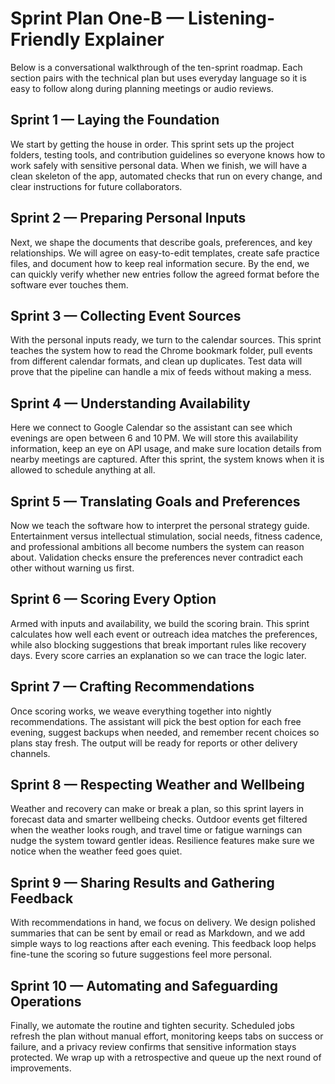 # Sprint Plan One-B — Listening-Friendly Explainer

Below is a conversational walkthrough of the ten-sprint roadmap. Each section pairs with the technical plan but uses everyday language so it is easy to follow along during planning meetings or audio reviews.

## Sprint 1 — Laying the Foundation
We start by getting the house in order. This sprint sets up the project folders, testing tools, and contribution guidelines so everyone knows how to work safely with sensitive personal data. When we finish, we will have a clean skeleton of the app, automated checks that run on every change, and clear instructions for future collaborators.

## Sprint 2 — Preparing Personal Inputs
Next, we shape the documents that describe goals, preferences, and key relationships. We will agree on easy-to-edit templates, create safe practice files, and document how to keep real information secure. By the end, we can quickly verify whether new entries follow the agreed format before the software ever touches them.

## Sprint 3 — Collecting Event Sources
With the personal inputs ready, we turn to the calendar sources. This sprint teaches the system how to read the Chrome bookmark folder, pull events from different calendar formats, and clean up duplicates. Test data will prove that the pipeline can handle a mix of feeds without making a mess.

## Sprint 4 — Understanding Availability
Here we connect to Google Calendar so the assistant can see which evenings are open between 6 and 10 PM. We will store this availability information, keep an eye on API usage, and make sure location details from nearby meetings are captured. After this sprint, the system knows when it is allowed to schedule anything at all.

## Sprint 5 — Translating Goals and Preferences
Now we teach the software how to interpret the personal strategy guide. Entertainment versus intellectual stimulation, social needs, fitness cadence, and professional ambitions all become numbers the system can reason about. Validation checks ensure the preferences never contradict each other without warning us first.

## Sprint 6 — Scoring Every Option
Armed with inputs and availability, we build the scoring brain. This sprint calculates how well each event or outreach idea matches the preferences, while also blocking suggestions that break important rules like recovery days. Every score carries an explanation so we can trace the logic later.

## Sprint 7 — Crafting Recommendations
Once scoring works, we weave everything together into nightly recommendations. The assistant will pick the best option for each free evening, suggest backups when needed, and remember recent choices so plans stay fresh. The output will be ready for reports or other delivery channels.

## Sprint 8 — Respecting Weather and Wellbeing
Weather and recovery can make or break a plan, so this sprint layers in forecast data and smarter wellbeing checks. Outdoor events get filtered when the weather looks rough, and travel time or fatigue warnings can nudge the system toward gentler ideas. Resilience features make sure we notice when the weather feed goes quiet.

## Sprint 9 — Sharing Results and Gathering Feedback
With recommendations in hand, we focus on delivery. We design polished summaries that can be sent by email or read as Markdown, and we add simple ways to log reactions after each evening. This feedback loop helps fine-tune the scoring so future suggestions feel more personal.

## Sprint 10 — Automating and Safeguarding Operations
Finally, we automate the routine and tighten security. Scheduled jobs refresh the plan without manual effort, monitoring keeps tabs on success or failure, and a privacy review confirms that sensitive information stays protected. We wrap up with a retrospective and queue up the next round of improvements.

